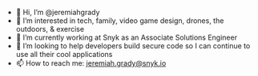 - 👋 Hi, I’m @jeremiahgrady
- 👀 I’m interested in tech, family, video game design, drones, the outdoors, & exercise
- 🌱 I’m currently working at Snyk as an Associate Solutions Engineer 
- 💞️ I’m looking to help developers build secure code so I can continue to use all their cool applications
- 📫 How to reach me: jeremiah.grady@snyk.io

<!---
jeremiahgrady/jeremiahgrady is a ✨ special ✨ repository because its `README.md` (this file) appears on your GitHub profile.
You can click the Preview link to take a look at your changes.
--->
